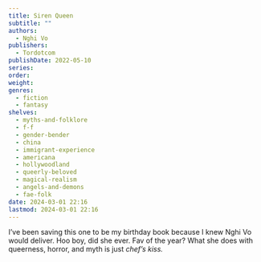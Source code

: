 ```yaml
---
title: Siren Queen
subtitle: ""
authors:
  - Nghi Vo
publishers:
  - Tordotcom
publishDate: 2022-05-10
series: 
order: 
weight: 
genres:
  - fiction
  - fantasy
shelves:
  - myths-and-folklore
  - f-f
  - gender-bender
  - china
  - immigrant-experience
  - americana
  - hollywoodland
  - queerly-beloved
  - magical-realism
  - angels-and-demons
  - fae-folk
date: 2024-03-01 22:16
lastmod: 2024-03-01 22:16
---
```

I’ve been saving this one to be my birthday book because I knew Nghi Vo would deliver. Hoo boy, did she ever. Fav of the year? What she does with queerness, horror, and myth is just *chef’s kiss.*